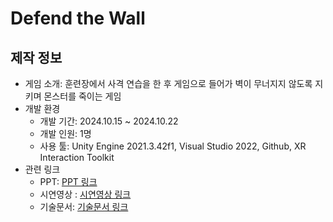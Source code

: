 # Defend the Wall

## 제작 정보
- 게임 소개: 훈련장에서 사격 연습을 한 후 게임으로 들어가 벽이 무너지지 않도록 지키며 몬스터를 죽이는 게임
- 개발 환경
  - 개발 기간: 2024.10.15 ~ 2024.10.22
  - 개발 인원: 1명
  - 사용 툴: Unity Engine 2021.3.42f1, Visual Studio 2022, Github, XR Interaction Toolkit
- 관련 링크
  - PPT: [PPT 링크](https://drive.google.com/file/d/1vuxabJ6jhdOv2GoPtV42SOoPA61hNEqG/view?usp=drive_link)
  - 시연영상 : [시연영상 링크](https://youtu.be/_bCkvu3C9yQ)
  - 기술문서: [기술문서 링크](https://docs.google.com/document/d/16EBHZDrbj7ti4WugMRHcCfapSaJBJifqoi-YdG9XUEk/edit?usp=drive_link)
 
